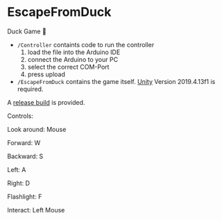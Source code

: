 # EscapeFromDuck
Duck Game 🦆

- `/Controller` containts code to run the controller
  1. load the file into the Arduino IDE
  2. connect the Arduino to your PC
  3. select the correct COM-Port
  4. press upload
- `/EscapeFromDuck` contains the game itself. [Unity](https://unity.com/) Version 2019.4.13f1 is required.

A [release build](https://github.com/MichaelNeum/EscapeFromDuck/releases/tag/v1.0) is provided.

Controls:

Look around: Mouse

Forward: W

Backward: S

Left: A

Right: D

Flashlight: F

Interact: Left Mouse

